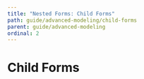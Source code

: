 ```yaml
---
title: "Nested Forms: Child Forms"
path: guide/advanced-modeling/child-forms
parent: guide/advanced-modeling
ordinal: 2
---
```

# Child Forms

<div pbl-example-view="pbl-child-forms-example"></div>
